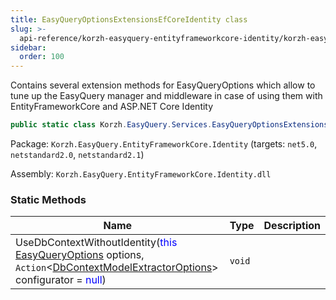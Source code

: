 ```yaml
---
title: EasyQueryOptionsExtensionsEfCoreIdentity class
slug: >-
  api-reference/korzh-easyquery-entityframeworkcore-identity/korzh-easyquery-services-namespace/easyqueryoptionsextensionsefcoreidentity-class
sidebar:
  order: 100
---
```


Contains several extension methods for EasyQueryOptions  which allow to tune up the EasyQuery manager and middleware  in case of using them with EntityFrameworkCore and ASP.NET Core Identity
```csharp
public static class Korzh.EasyQuery.Services.EasyQueryOptionsExtensionsEfCoreIdentity

```
Package: `Korzh.EasyQuery.EntityFrameworkCore.Identity` (targets: `net5.0`, `netstandard2.0`, `netstandard2.1`)

Assembly: `Korzh.EasyQuery.EntityFrameworkCore.Identity.dll`

### Static Methods

| Name | Type | Description | 
| --- | --- | --- | 
| UseDbContextWithoutIdentity(<span style='color: blue'>this</span> [EasyQueryOptions](///////////////easyquery/docs/api-reference/korzh-easyquery/korzh-easyquery-services-namespace/easyqueryoptions-class) options, `Action`&lt;[DbContextModelExtractorOptions](///////////////easyquery/docs/api-reference/korzh-easyquery-entityframeworkcore-relational/korzh-easyquery-entityframeworkcore-namespace/dbcontextmodelextractoroptions-class)&gt; configurator = <span style='color: blue'>null</span>) | `void` |  |
